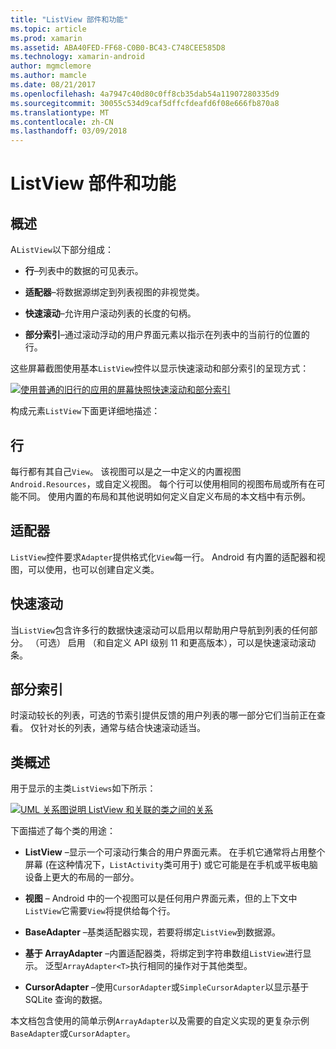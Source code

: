 ```yaml
---
title: "ListView 部件和功能"
ms.topic: article
ms.prod: xamarin
ms.assetid: ABA40FED-FF68-C0B0-BC43-C748CEE585D8
ms.technology: xamarin-android
author: mgmclemore
ms.author: mamcle
ms.date: 08/21/2017
ms.openlocfilehash: 4a7947c40d80c0ff8cb35dab54a11907280335d9
ms.sourcegitcommit: 30055c534d9caf5dffcfdeafd6f08e666fb870a8
ms.translationtype: MT
ms.contentlocale: zh-CN
ms.lasthandoff: 03/09/2018
---
```

# <a name="listview-parts-and-functionality"></a>ListView 部件和功能


## <a name="overview"></a>概述

A`ListView`以下部分组成：

- **行**&ndash;列表中的数据的可见表示。

- **适配器**&ndash;将数据源绑定到列表视图的非视觉类。

- **快速滚动**&ndash;允许用户滚动列表的长度的句柄。

- **部分索引**&ndash;通过滚动浮动的用户界面元素以指示在列表中的当前行的位置的行。

这些屏幕截图使用基本`ListView`控件以显示快速滚动和部分索引的呈现方式：

[![使用普通的旧行的应用的屏幕快照快速滚动和部分索引](parts-and-functionality-images/listviewparts.png)](parts-and-functionality-images/listviewparts.png#lightbox)

构成元素`ListView`下面更详细地描述：


## <a name="rows"></a>行

每行都有其自己`View`。 该视图可以是之一中定义的内置视图`Android.Resources`，或自定义视图。 每个行可以使用相同的视图布局或所有在可能不同。 使用内置的布局和其他说明如何定义自定义布局的本文档中有示例。


## <a name="adapter"></a>适配器

`ListView`控件要求`Adapter`提供格式化`View`每一行。 Android 有内置的适配器和视图，可以使用，也可以创建自定义类。


## <a name="fast-scrolling"></a>快速滚动

当`ListView`包含许多行的数据快速滚动可以启用以帮助用户导航到列表的任何部分。 （可选） 启用 （和自定义 API 级别 11 和更高版本），可以是快速滚动滚动条。


## <a name="section-index"></a>部分索引

时滚动较长的列表，可选的节索引提供反馈的用户列表的哪一部分它们当前正在查看。 仅针对长的列表，通常与结合快速滚动适当。


## <a name="classes-overview"></a>类概述

用于显示的主类`ListViews`如下所示：

[![UML 关系图说明 ListView 和关联的类之间的关系](parts-and-functionality-images/image2.png)](parts-and-functionality-images/image2.png#lightbox)

下面描述了每个类的用途：

- **ListView** &ndash;显示一个可滚动行集合的用户界面元素。 在手机它通常将占用整个屏幕 (在这种情况下，`ListActivity`类可用于) 或它可能是在手机或平板电脑设备上更大的布局的一部分。

- **视图** &ndash; Android 中的一个视图可以是任何用户界面元素，但的上下文中`ListView`它需要`View`将提供给每个行。

- **BaseAdapter** &ndash;基类适配器实现，若要将绑定`ListView`到数据源。

- **基于 ArrayAdapter** &ndash;内置适配器类，将绑定到字符串数组`ListView`进行显示。 泛型`ArrayAdapter<T>`执行相同的操作对于其他类型。

- **CursorAdapter** &ndash;使用`CursorAdapter`或`SimpleCursorAdapter`以显示基于 SQLite 查询的数据。

本文档包含使用的简单示例`ArrayAdapter`以及需要的自定义实现的更复杂示例`BaseAdapter`或`CursorAdapter`。

